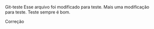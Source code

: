 Git-teste
Esse arquivo foi modificado para teste.
Mais uma modificação para teste.
Teste sempre é bom.

Correção

